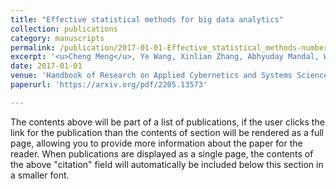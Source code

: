 ```yaml
---
title: "Effective statistical methods for big data analytics"
collection: publications
category: manuscripts
permalink: /publication/2017-01-01-Effective_statistical_methods-number-16
excerpt: '<u>Cheng Meng</u>, Ye Wang, Xinlian Zhang, Abhyuday Mandal, Wenxuan Zhong, Ping Ma'
date: 2017-01-01
venue: 'Handbook of Research on Applied Cybernetics and Systems Science'
paperurl: 'https://arxiv.org/pdf/2205.13573'

---
```


The contents above will be part of a list of publications, if the user clicks the link for the publication than the contents of section will be rendered as a full page, allowing you to provide more information about the paper for the reader. When publications are displayed as a single page, the contents of the above "citation" field will automatically be included below this section in a smaller font.